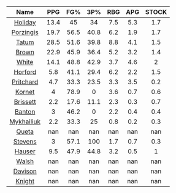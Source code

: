 |                                     Name                                     |  PPG  |  FG%  |  3P%  |  RBG  |  APG  |  STOCK  |
|:----------------------------------------------------------------------------:|:-----:|:-----:|:-----:|:-----:|:-----:|:-------:|
|      [Holiday](https://www.espn.com/nba/player/_/id/3995/jrue-holiday)       | 13.4  |  45   |  34   |  7.5  |  5.3  |   1.7   |
| [Porzingis](https://www.espn.com/nba/player/_/id/3102531/kristaps-porzingis) | 19.7  | 56.5  | 40.8  |  6.2  |  1.9  |   1.7   |
|      [Tatum](https://www.espn.com/nba/player/_/id/4065648/jayson-tatum)      | 28.5  | 51.6  | 39.8  |  8.8  |  4.1  |   1.5   |
|      [Brown](https://www.espn.com/nba/player/_/id/3917376/jaylen-brown)      | 22.9  | 45.9  | 36.4  |  5.2  |  3.2  |   1.4   |
|     [White](https://www.espn.com/nba/player/_/id/3078576/derrick-white)      | 14.1  | 48.8  | 42.9  |  3.7  |  4.6  |    2    |
|       [Horford](https://www.espn.com/nba/player/_/id/3213/al-horford)        |  5.8  | 41.1  | 29.4  |  6.2  |  2.2  |   1.5   |
|  [Pritchard](https://www.espn.com/nba/player/_/id/4066354/payton-pritchard)  |  4.7  | 33.3  | 23.5  |  3.3  |  3.5  |   0.2   |
|      [Kornet](https://www.espn.com/nba/player/_/id/3064560/luke-kornet)      |   4   | 78.9  |   0   |  3.6  |  0.7  |   0.6   |
|   [Brissett](https://www.espn.com/nba/player/_/id/4278031/oshae-brissett)    |  2.2  | 17.6  | 11.1  |  2.3  |  0.3  |   0.7   |
|     [Banton](https://www.espn.com/nba/player/_/id/4397885/dalano-banton)     |   3   | 46.2  |   0   |  2.2  |  0.4  |   0.4   |
|  [Mykhailiuk](https://www.espn.com/nba/player/_/id/3133602/svi-mykhailiuk)   |  2.2  | 33.3  |  25   |  0.8  |  0.2  |   0.3   |
|     [Queta](https://www.espn.com/nba/player/_/id/4397424/neemias-queta)      |  nan  |  nan  |  nan  |  nan  |  nan  |   nan   |
|    [Stevens](https://www.espn.com/nba/player/_/id/4066405/lamar-stevens)     |   3   | 57.1  |  100  |  1.7  |  0.7  |   0.3   |
|      [Hauser](https://www.espn.com/nba/player/_/id/4065804/sam-hauser)       |  9.5  | 47.9  | 44.8  |  3.2  |  0.5  |    1    |
|      [Walsh](https://www.espn.com/nba/player/_/id/4683689/jordan-walsh)      |  nan  |  nan  |  nan  |  nan  |  nan  |   nan   |
|      [Davison](https://www.espn.com/nba/player/_/id/4576085/jd-davison)      |  nan  |  nan  |  nan  |  nan  |  nan  |   nan   |
|     [Knight](https://www.espn.com/nba/player/_/id/4067325/nathan-knight)     |  nan  |  nan  |  nan  |  nan  |  nan  |   nan   |